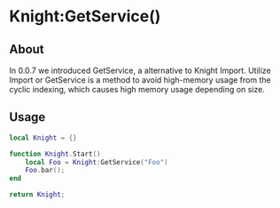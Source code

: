 # Knight:GetService()

## About

In 0.0.7 we introduced GetService, a alternative to Knight Import. Utilize Import or GetService is a method to avoid high-memory usage from the cyclic indexing, which causes high memory usage depending on size.

## Usage

```lua
local Knight = {}

function Knight.Start()
	local Foo = Knight:GetService("Foo")
	Foo.bar();
end

return Knight;
```
